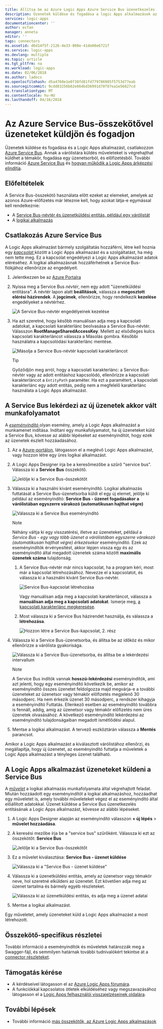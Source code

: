 ```yaml
---
title: Állítsa be az Azure Logic Apps Azure Service Bus üzenetkezelés |} Microsoft Docs
description: Üzenetek küldése és fogadása a logic Apps alkalmazások az Azure Service Bus használatával
services: logic-apps
documentationcenter: ''
author: ecfan
manager: anneta
editor: ''
tags: connectors
ms.assetid: d6d14f5f-2126-4e33-808e-41de08e6721f
ms.service: logic-apps
ms.devlang: multiple
ms.topic: article
ms.tgt_pltfrm: na
ms.workload: logic-apps
ms.date: 02/06/2018
ms.author: ladocs
ms.openlocfilehash: d5a4760e1e0f38fd81fd779786985f5753d77eab
ms.sourcegitcommit: 9cdd83256b82e664bd36991d78f87ea1e56827cd
ms.translationtype: MT
ms.contentlocale: hu-HU
ms.lasthandoff: 04/16/2018
---
```

# <a name="send-and-receive-messages-with-the-azure-service-bus-connector"></a>Az Azure Service Bus-összekötővel üzeneteket küldjön és fogadjon

Üzenetek küldése és fogadása és a Logic Apps alkalmazást, csatlakozzon [Azure Service Bus](https://azure.microsoft.com/services/service-bus/). Annak a várólistára küldés műveleteket is végrehajthat küldhet a témakör, fogadása egy üzenetsorból, és előfizetésből. További információ [Azure Service Bus](../service-bus-messaging/service-bus-messaging-overview.md) és [hogyan működik a Logic Apps árképzési elindítja](../logic-apps/logic-apps-pricing.md).

## <a name="prerequisites"></a>Előfeltételek

A Service Bus-összekötő használata előtt ezeket az elemeket, amelyek az azonos Azure-előfizetés már léteznie kell, hogy azokat látja-e egymással kell rendelkeznie:

* A [Service Bus-névtér és üzenetküldési entitás, például egy várólistát](../service-bus-messaging/service-bus-create-namespace-portal.md)
* A [logikai alkalmazás](../logic-apps/quickstart-create-first-logic-app-workflow.md)

<a name="permissions-connection-string"></a>

## <a name="connect-to-azure-service-bus"></a>Csatlakozás Azure Service Bus

A Logic Apps alkalmazást bármely szolgáltatás hozzáférni, létre kell hoznia egy [ *kapcsolat* ](./connectors-overview.md) között a Logic Apps alkalmazást és a szolgáltatást, ha még nem tette meg. Ez a kapcsolat engedélyezi a Logic Apps alkalmazást adatok eléréséhez. A logikai alkalmazásnak hozzáférhetnek a Service Bus-fiókjához ellenőrizze az engedélyeit.

1. Jelentkezzen be az [Azure Portalra](https://portal.azure.com "Azure Portal") 

2. Nyissa meg a Service Bus *névtér*, nem egy adott "üzenetküldési entitásra". A névtér lapon alatt **beállítások**, válassza a **megosztott elérési házirendek**. A **jogcímek**, ellenőrizze, hogy rendelkezik **kezelése** engedélyeket a névtérhez.

   ![A Service Bus-névtér engedélyeinek kezelése](./media/connectors-create-api-azure-service-bus/azure-service-bus-namespace.png)

3. Ha azt szeretné, hogy később manuálisan adja meg a kapcsolati adatokat, a kapcsolati karakterlánc beolvasása a Service Bus-névtér. Válasszon **RootManageSharedAccessKey**. Mellett az elsődleges kulcs kapcsolati karakterláncot válassza a Másolás gombra. Későbbi használatra a kapcsolódási karakterlánc mentése.

   ![Másolja a Service Bus-névtér kapcsolati karakterláncot](./media/connectors-create-api-azure-service-bus/find-service-bus-connection-string.png)

   > [!TIP]
   > Győződjön meg arról, hogy a kapcsolati karakterlánc: a Service Bus-névtér vagy az adott entitáshoz kapcsolódó, ellenőrizze a kapcsolati karakterláncot a `EntityPath` paraméter. Ha ezt a paramétert, a kapcsolati karakterlánc egy adott entitás, pedig nem a megfelelő karakterlánc használata a Logic Apps alkalmazást.

## <a name="trigger-workflow-when-your-service-bus-gets-new-messages"></a>A Service Bus lekérdezi az új üzenetek akkor vált munkafolyamatot

A [ *eseményindító* ](../logic-apps/logic-apps-overview.md#logic-app-concepts) olyan esemény, amely a Logic Apps alkalmazást a munkamenet indítása. Indítani egy munkafolyamatot, ha új üzeneteket küld a Service Bus, kövesse az alábbi lépéseket az eseményindítót, hogy ezek az üzenetek észlelt hozzáadásához.

1. Az a [Azure-portálon](https://portal.azure.com "Azure-portálon"), látogasson el a meglévő Logic Apps alkalmazást, vagy hozzon létre egy üres logikai alkalmazást.

2. A Logic Apps Designer írja be a keresőmezőbe a szűrő "service bus". Válassza ki a **Service Bus** összekötő. 

   ![Jelölje ki a Service Bus-összekötőt](./media/connectors-create-api-azure-service-bus/select-service-bus-connector.png) 

3. Válassza ki a használni kívánt eseményindító. Logikai alkalmazás futtatását a Service Bus-üzenetsorba küldi el egy új elemet, jelölje ki például az eseményindító: **Service Bus - üzenet fogadásakor a várólistában egyszerre várakozó (automatikusan hajthat végre)**

   ![Válassza ki a Service Bus eseményindító](./media/connectors-create-api-azure-service-bus/select-service-bus-trigger.png)

   > [!NOTE]
   > Néhány váltja ki egy visszatérési, illetve az üzeneteket, például a *Service Bus - egy vagy több üzenet a várólistában egyszerre várakozó (automatikusan hajthat végre) érkezésekor* eseményindító.
   > Ezek az eseményindítók érvényesítést, akkor lépjen vissza egy és az eseményindító által megadott üzenetek száma között **maximális üzenetek száma** tulajdonság.

   1. A Service Bus-névtér már nincs kapcsolat, ha a program kéri, most már a kapcsolat létrehozásához. Nevezze el a kapcsolatot, és válassza ki a használni kívánt Service Bus-névtér.

      ![Service Bus-kapcsolat létrehozása](./media/connectors-create-api-azure-service-bus/create-service-bus-connection-1.png)

      Vagy manuálisan adja meg a kapcsolati karakterláncot, válassza a **manuálisan adja meg a kapcsolati adatokat**. 
      Ismerje meg, [a kapcsolati karakterlánc megkeresése](#permissions-connection-string).
      

   2. Most válassza ki a Service Bus házirendet használja, és válassza a **létrehozása**.

      ![Hozzon létre a Service Bus-kapcsolat, 2. rész](./media/connectors-create-api-azure-service-bus/create-service-bus-connection-2.png)

4. Válassza ki a Service Bus-üzenetsorba, és állítsa be az időköz és mikor ellenőrizze a várólista gyakorisága.

   ![Válassza ki a Service Bus-üzenetsorba, és állítsa be a lekérdezési intervallum](./media/connectors-create-api-azure-service-bus/select-service-bus-queue.png)

   > [!NOTE]
   > A Service Bus indítók vannak **hosszú-lekérdezési** eseményindítók, ami azt jelenti, hogy egy eseményindító következik be, amikor az eseményindító összes üzenetet feldolgozza majd megvárja-e a további üzeneteket az üzenetsor vagy témakör előfizetés megjelenő 30 másodperc.
   > Ha nem érkezik üzenet 30 másodperc, a rendszer kihagyja a eseményindító Futtatás. Ellenkező esetben az eseményindító továbbra is fennáll, addig, amíg az üzenetsor vagy témakör előfizetés nem üres üzenetek olvasásához.
   > A következő eseményindító lekérdezési az eseményindító tulajdonságaiban megadott ismétlődési alapul.

5. Mentse a logikai alkalmazást. A tervező eszköztárán válassza a **Mentés** parancsot.

Amikor a Logic Apps alkalmazást a kiválasztott várólistához ellenőrzi, és megállapítja, hogy új üzenetet, az eseményindító futtatja a műveletek a Logic Apps alkalmazást a tényleges üzenet található.

## <a name="send-messages-from-your-logic-app-to-your-service-bus"></a>A Logic Apps alkalmazást üzeneteket küldeni a Service Bus

A [*művelet*](../logic-apps/logic-apps-overview.md#logic-app-concepts) a logikai alkalmazás munkafolyamata által végrehajtott feladat. Miután hozzáadott egy eseményindítót a logikai alkalmazáshoz, hozzáadhat egy műveletet is, amely további műveleteket végez el az eseményindító által előállított adatokkal. Üzenet küldése a Service Bus üzenetkezelés entitásának a Logic Apps alkalmazást, kövesse az alábbi lépéseket.

1. A Logic Apps Designer alapján az eseményindító válasszon **+ új lépés** > **művelet hozzáadása**.

2. A keresési mezőbe írja be a "service bus" szűrőként. Válassza ki ezt az összekötőt: **Service Bus**

   ![Jelölje ki a Service Bus-összekötőt](./media/connectors-create-api-azure-service-bus/select-service-bus-connector-for-action.png) 

3. Ez a művelet kiválasztása: **Service Bus - üzenet küldése**

   ![Válassza ki a "Service Bus - üzenet küldése"](./media/connectors-create-api-azure-service-bus/select-service-bus-send-message-action.png)

4. Válassza ki a üzenetküldési entitás, amely az üzenetsor vagy témakör neve, hol szeretné elküldeni az üzenetet. Ezt követően adja meg az üzenet tartalma és bármely egyéb részleteket.

   ![Válassza ki az üzenetküldési entitás, és adja meg a üzenet adatai](./media/connectors-create-api-azure-service-bus/service-bus-send-message-details.png)    

5. Mentse a logikai alkalmazást. 

Egy műveletet, amely üzeneteket küld a Logic Apps alkalmazást a most létrehozott. 

## <a name="connector-specific-details"></a>Összekötő-specifikus részletei

További információ a eseményindítók és műveletek határozzák meg a Swagger-fájl, és semmilyen határnak további tudnivalókért tekintse át a [connector részleteket](/connectors/servicebus/).

## <a name="get-support"></a>Támogatás kérése

* A kérdéseivel látogasson el az [Azure Logic Apps fórumára](https://social.msdn.microsoft.com/Forums/en-US/home?forum=azurelogicapps).
* A funkciókkal kapcsolatos ötletek elküldéséhez vagy megszavazásához látogasson el a [Logic Apps felhasználói visszajelzéseinek oldalára](http://aka.ms/logicapps-wish).

## <a name="next-steps"></a>További lépések

* További információ [más összekötők, az Azure Logic Apps alkalmazások](../connectors/apis-list.md)